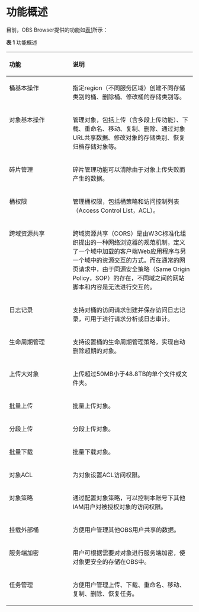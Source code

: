 # 功能概述<a name="zh-cn_topic_0086375544"></a>

目前，OBS Browser提供的功能如[表1](#tcd411e26f9974e8b8a6642bdc4534bc4)所示： 

**表 1**  功能概述

<a name="tcd411e26f9974e8b8a6642bdc4534bc4"></a>
<table><thead align="left"><tr id="r66c9ad2e76e6438687cf97d397e6876c"><th class="cellrowborder" valign="top" width="34.02%" id="mcps1.2.3.1.1"><p id="acbf8e31d8da346a9a8367f65b532cc3e"><a name="acbf8e31d8da346a9a8367f65b532cc3e"></a><a name="acbf8e31d8da346a9a8367f65b532cc3e"></a>功能</p>
</th>
<th class="cellrowborder" valign="top" width="65.98%" id="mcps1.2.3.1.2"><p id="a62baac5347f949409bb2dc1f2fc27e4b"><a name="a62baac5347f949409bb2dc1f2fc27e4b"></a><a name="a62baac5347f949409bb2dc1f2fc27e4b"></a>说明</p>
</th>
</tr>
</thead>
<tbody><tr id="rd3cf6282803e42aa8cf96a6fc8b08156"><td class="cellrowborder" valign="top" width="34.02%" headers="mcps1.2.3.1.1 "><p id="a8666b8f9d4b9404a9f2388771b0b0ff8"><a name="a8666b8f9d4b9404a9f2388771b0b0ff8"></a><a name="a8666b8f9d4b9404a9f2388771b0b0ff8"></a>桶基本操作</p>
</td>
<td class="cellrowborder" valign="top" width="65.98%" headers="mcps1.2.3.1.2 "><p id="a146050e666dd438eb14d8e715a6ce5f5"><a name="a146050e666dd438eb14d8e715a6ce5f5"></a><a name="a146050e666dd438eb14d8e715a6ce5f5"></a>指定region（不同服务区域）创建不同存储类别的桶、删除桶、修改桶的存储类别等。</p>
</td>
</tr>
<tr id="r5acb8ca9c46d4b32ba19ef46dcd6ff51"><td class="cellrowborder" valign="top" width="34.02%" headers="mcps1.2.3.1.1 "><p id="a3109dfef548d4aac84df9b78768992e5"><a name="a3109dfef548d4aac84df9b78768992e5"></a><a name="a3109dfef548d4aac84df9b78768992e5"></a>对象基本操作</p>
</td>
<td class="cellrowborder" valign="top" width="65.98%" headers="mcps1.2.3.1.2 "><p id="zh-cn_topic_0068417328_p528797991146"><a name="zh-cn_topic_0068417328_p528797991146"></a><a name="zh-cn_topic_0068417328_p528797991146"></a>管理对象，包括上传（含多段上传功能）、下载、重命名、移动、复制、删除、通过对象URL共享数据、修改对象的存储类别、恢复归档存储对象等。</p>
</td>
</tr>
<tr id="row16682104155516"><td class="cellrowborder" valign="top" width="34.02%" headers="mcps1.2.3.1.1 "><p id="a86172af891254492b49e41476b7159d0"><a name="a86172af891254492b49e41476b7159d0"></a><a name="a86172af891254492b49e41476b7159d0"></a>碎片管理</p>
</td>
<td class="cellrowborder" valign="top" width="65.98%" headers="mcps1.2.3.1.2 "><p id="aa910245d94ad42d986dbf12f8b8e316c"><a name="aa910245d94ad42d986dbf12f8b8e316c"></a><a name="aa910245d94ad42d986dbf12f8b8e316c"></a>碎片管理功能可以清除由于对象上传失败而产生的数据。</p>
</td>
</tr>
<tr id="r1b8682a405be46e8848cc71dc364ee27"><td class="cellrowborder" valign="top" width="34.02%" headers="mcps1.2.3.1.1 "><p id="acca122b8c81c40348d1dac2096c32aeb"><a name="acca122b8c81c40348d1dac2096c32aeb"></a><a name="acca122b8c81c40348d1dac2096c32aeb"></a>桶权限</p>
</td>
<td class="cellrowborder" valign="top" width="65.98%" headers="mcps1.2.3.1.2 "><p id="a6c6b2bd6b35d45e6bb050fb061769ba7"><a name="a6c6b2bd6b35d45e6bb050fb061769ba7"></a><a name="a6c6b2bd6b35d45e6bb050fb061769ba7"></a>管理桶权限，包括桶策略和访问控制列表（Access Control List，ACL）。</p>
</td>
</tr>
<tr id="row1253716179589"><td class="cellrowborder" valign="top" width="34.02%" headers="mcps1.2.3.1.1 "><p id="p1236010446488"><a name="p1236010446488"></a><a name="p1236010446488"></a>跨域资源共享</p>
</td>
<td class="cellrowborder" valign="top" width="65.98%" headers="mcps1.2.3.1.2 "><p id="p536013440486"><a name="p536013440486"></a><a name="p536013440486"></a>跨域资源共享（CORS）是由W3C标准化组织提出的一种网络浏览器的规范机制，定义了一个域中加载的客户端Web应用程序与另一个域中的资源交互的方式。而在通常的网页请求中，由于同源安全策略（Same Origin Policy，SOP）的存在，不同域之间的网站脚本和内容是无法进行交互的。</p>
</td>
</tr>
<tr id="r35b174339a5440b3a6a12b36b0c2f21b"><td class="cellrowborder" valign="top" width="34.02%" headers="mcps1.2.3.1.1 "><p id="a778cb45d735440069f1142715356722d"><a name="a778cb45d735440069f1142715356722d"></a><a name="a778cb45d735440069f1142715356722d"></a>日志记录</p>
</td>
<td class="cellrowborder" valign="top" width="65.98%" headers="mcps1.2.3.1.2 "><p id="afbb33abb025a439b97a83af110ac2deb"><a name="afbb33abb025a439b97a83af110ac2deb"></a><a name="afbb33abb025a439b97a83af110ac2deb"></a>支持对桶的访问请求创建并保存访问日志记录，可用于进行请求分析或日志审计。</p>
</td>
</tr>
<tr id="rf5655e2bb78448d19404250f8c5728be"><td class="cellrowborder" valign="top" width="34.02%" headers="mcps1.2.3.1.1 "><p id="a9ee0fc1553da440bb67d615fe5b2dd7d"><a name="a9ee0fc1553da440bb67d615fe5b2dd7d"></a><a name="a9ee0fc1553da440bb67d615fe5b2dd7d"></a>生命周期管理</p>
</td>
<td class="cellrowborder" valign="top" width="65.98%" headers="mcps1.2.3.1.2 "><p id="a37d863511cf54a2cad8ce931f95f278e"><a name="a37d863511cf54a2cad8ce931f95f278e"></a><a name="a37d863511cf54a2cad8ce931f95f278e"></a>支持设置桶的生命周期管理策略，实现自动删除超期的对象。</p>
</td>
</tr>
<tr id="r3b8513b505e649dda67c811d42d7e23a"><td class="cellrowborder" valign="top" width="34.02%" headers="mcps1.2.3.1.1 "><p id="a4315eadee4304e709b040138c0930d2e"><a name="a4315eadee4304e709b040138c0930d2e"></a><a name="a4315eadee4304e709b040138c0930d2e"></a>上传大对象</p>
</td>
<td class="cellrowborder" valign="top" width="65.98%" headers="mcps1.2.3.1.2 "><p id="a0f43ea51eac044b3a2e7fe83ba06066d"><a name="a0f43ea51eac044b3a2e7fe83ba06066d"></a><a name="a0f43ea51eac044b3a2e7fe83ba06066d"></a>上传超过50MB小于48.8TB的单个文件或文件夹。</p>
</td>
</tr>
<tr id="rb1bca7fc0e4d4055b243b109efc89be5"><td class="cellrowborder" valign="top" width="34.02%" headers="mcps1.2.3.1.1 "><p id="aaa5f3601a2834d619fe3b705648cab53"><a name="aaa5f3601a2834d619fe3b705648cab53"></a><a name="aaa5f3601a2834d619fe3b705648cab53"></a>批量上传</p>
</td>
<td class="cellrowborder" valign="top" width="65.98%" headers="mcps1.2.3.1.2 "><p id="a5162a30f4ee84ea5b2d033c049a3a1a0"><a name="a5162a30f4ee84ea5b2d033c049a3a1a0"></a><a name="a5162a30f4ee84ea5b2d033c049a3a1a0"></a>批量上传对象。</p>
</td>
</tr>
<tr id="r4c8e1d25c265469baec5cfa9f0c7a63a"><td class="cellrowborder" valign="top" width="34.02%" headers="mcps1.2.3.1.1 "><p id="a89b0c2b732214f709f24de6335291a44"><a name="a89b0c2b732214f709f24de6335291a44"></a><a name="a89b0c2b732214f709f24de6335291a44"></a>分段上传</p>
</td>
<td class="cellrowborder" valign="top" width="65.98%" headers="mcps1.2.3.1.2 "><p id="a592c5552c312412dbda6f081621b4b74"><a name="a592c5552c312412dbda6f081621b4b74"></a><a name="a592c5552c312412dbda6f081621b4b74"></a>分段上传对象。</p>
</td>
</tr>
<tr id="r944d7de4196344d6b62f53dc46fe971b"><td class="cellrowborder" valign="top" width="34.02%" headers="mcps1.2.3.1.1 "><p id="a45e154a5d253464ab13b0d47a2371516"><a name="a45e154a5d253464ab13b0d47a2371516"></a><a name="a45e154a5d253464ab13b0d47a2371516"></a>批量下载</p>
</td>
<td class="cellrowborder" valign="top" width="65.98%" headers="mcps1.2.3.1.2 "><p id="ad9f21e86d139477ea9fede22439ce0a3"><a name="ad9f21e86d139477ea9fede22439ce0a3"></a><a name="ad9f21e86d139477ea9fede22439ce0a3"></a>批量下载对象。</p>
</td>
</tr>
<tr id="row1299463242913"><td class="cellrowborder" valign="top" width="34.02%" headers="mcps1.2.3.1.1 "><p id="p39738207153532"><a name="p39738207153532"></a><a name="p39738207153532"></a>对象ACL</p>
</td>
<td class="cellrowborder" valign="top" width="65.98%" headers="mcps1.2.3.1.2 "><p id="p64678173153532"><a name="p64678173153532"></a><a name="p64678173153532"></a>为对象设置ACL访问权限。</p>
</td>
</tr>
<tr id="row1433143611141"><td class="cellrowborder" valign="top" width="34.02%" headers="mcps1.2.3.1.1 "><p id="p343419365147"><a name="p343419365147"></a><a name="p343419365147"></a>对象策略</p>
</td>
<td class="cellrowborder" valign="top" width="65.98%" headers="mcps1.2.3.1.2 "><p id="p124340365148"><a name="p124340365148"></a><a name="p124340365148"></a>通过配置对象策略，可以控制本账号下其他IAM用户对被授权对象的访问权限。</p>
</td>
</tr>
<tr id="r5b134c229f6e4057b1f0c76bf0bd18c6"><td class="cellrowborder" valign="top" width="34.02%" headers="mcps1.2.3.1.1 "><p id="a42169f33633548c888286b6b201b3572"><a name="a42169f33633548c888286b6b201b3572"></a><a name="a42169f33633548c888286b6b201b3572"></a>挂载外部桶</p>
</td>
<td class="cellrowborder" valign="top" width="65.98%" headers="mcps1.2.3.1.2 "><p id="aff7f44174f2646349df8463530160f37"><a name="aff7f44174f2646349df8463530160f37"></a><a name="aff7f44174f2646349df8463530160f37"></a>方便用户管理其他OBS用户共享的数据。</p>
</td>
</tr>
<tr id="row145021622175916"><td class="cellrowborder" valign="top" width="34.02%" headers="mcps1.2.3.1.1 "><p id="a25b870810ad54bf4bb1d4a01e1e9d38d"><a name="a25b870810ad54bf4bb1d4a01e1e9d38d"></a><a name="a25b870810ad54bf4bb1d4a01e1e9d38d"></a>服务端加密</p>
</td>
<td class="cellrowborder" valign="top" width="65.98%" headers="mcps1.2.3.1.2 "><p id="a8b007e7b1f444c1589b62823423e6a83"><a name="a8b007e7b1f444c1589b62823423e6a83"></a><a name="a8b007e7b1f444c1589b62823423e6a83"></a>用户可根据需要对对象进行服务端加密，使对象更安全的存储在OBS中。</p>
</td>
</tr>
<tr id="r56bcaf0f197e4fce83e16238de410e63"><td class="cellrowborder" valign="top" width="34.02%" headers="mcps1.2.3.1.1 "><p id="a84907a8a1a874fb38dd2fd9f42566f32"><a name="a84907a8a1a874fb38dd2fd9f42566f32"></a><a name="a84907a8a1a874fb38dd2fd9f42566f32"></a>任务管理</p>
</td>
<td class="cellrowborder" valign="top" width="65.98%" headers="mcps1.2.3.1.2 "><p id="p10995321165348"><a name="p10995321165348"></a><a name="p10995321165348"></a>方便用户管理上传、下载、重命名、移动、复制、删除、恢复任务。</p>
</td>
</tr>
</tbody>
</table>

